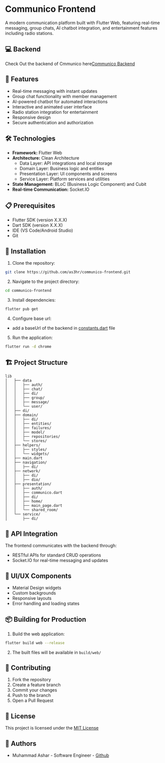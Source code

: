 # Communico Frontend

A modern communication platform built with Flutter Web, featuring real-time messaging, group chats, AI chatbot integration, and entertainment features including radio stations.

## 💻 Backend

Check Out the backend of Cmmunico here[Communico Backend](https://github.com/as3hr/communico-backend)

## 🚀 Features

- Real-time messaging with instant updates
- Group chat functionality with member management
- AI-powered chatbot for automated interactions
- Interactive and animated user interface
- Radio station integration for entertainment
- Responsive design
- Secure authentication and authorization

## 🛠️ Technologies

- **Framework:** Flutter Web
- **Architecture:** Clean Architecture
  - Data Layer: API integrations and local storage
  - Domain Layer: Business logic and entities
  - Presentation Layer: UI components and screens
  - Service Layer: Platform services and utilities
- **State Management:** BLoC (Business Logic Component) and Cubit
- **Real-time Communication:** Socket.IO


## 📋 Prerequisites

- Flutter SDK (version X.X.X)
- Dart SDK (version X.X.X)
- IDE (VS Code/Android Studio)
- Git

## 🔧 Installation

1. Clone the repository:
```bash
git clone https://github.com/as3hr/communico-frontend.git
```

2. Navigate to the project directory:
```bash
cd communico-frontend
```

3. Install dependencies:
```bash
flutter pub get
```

4. Configure base url:
- add a baseUrl of the backend in [constants.dart](lib/helpers/constants.dart) file

5. Run the application:
```bash
flutter run -d chrome
```

## 🏗️ Project Structure

```
lib
│   ├── data
│   │   ├── auth/
│   │   ├── chat/
│   │   ├── di/
│   │   ├── group/
│   │   ├── message/
│   │   └── user/
│   ├── di/
│   ├── domain/
│   │   ├── di/
│   │   ├── entities/
│   │   ├── failures/
│   │   ├── model/
│   │   ├── repositories/
│   │   └── stores/
│   ├── helpers/
│   │   ├── styles/
│   │   └── widgets/
│   ├── main.dart
│   ├── navigation/
│   │   ├── di/
│   ├── network/
│   │   ├── di/
│   │   ├── dio/
│   ├── presentation/
│   │   ├── auth/
│   │   ├── communico.dart
│   │   ├── di/
│   │   ├── home/
│   │   ├── main_page.dart
│   │   └── shared_room/
│   └── service/
│       ├── di/
```

## 🔌 API Integration

The frontend communicates with the backend through:
- RESTful APIs for standard CRUD operations
- Socket.IO for real-time messaging and updates

## 🎨 UI/UX Components

- Material Design widgets
- Custom backgrounds
- Responsive layouts
- Error handling and loading states

## 📦 Building for Production

1. Build the web application:
```bash
flutter build web --release
```

2. The built files will be available in `build/web/`

## 🤝 Contributing

1. Fork the repository
2. Create a feature branch
3. Commit your changes
4. Push to the branch
5. Open a Pull Request

## 📄 License

This project is licensed under the [MIT License](LICENSE)

## 👥 Authors

- Muhammad Ashar - Software Engineer - [Github](https://github.com/as3hr)